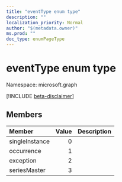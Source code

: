 ```yaml
---
title: "eventType enum type"
description: ""
localization_priority: Normal
author: "$(metadata.owner)"
ms.prod: ""
doc_type: enumPageType
---
```


# eventType enum type

Namespace: microsoft.graph

[!INCLUDE [beta-disclaimer](../../includes/beta-disclaimer.md)]

## Members

| Member         | Value | Description |
| :------------- | ----: | :---------- |
| singleInstance | 0     |             |
| occurrence     | 1     |             |
| exception      | 2     |             |
| seriesMaster   | 3     |             |
